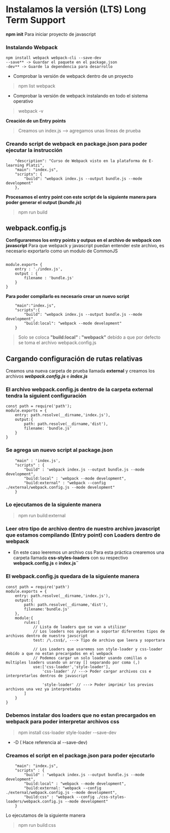 # Instalamos la versión **(LTS) Long Term Support** 

**npm init** Para iniciar proyecto de javascript

### Instalando Webpack
```
npm install webpack webpack-cli --save-dev
--save** -> Guardar el paquete en el package.json
-dev** -> Guarde la dependencia para desarrollo

```

- Comprobar la versión de webpack dentro de un proyecto
> npm list webpack

-  Comprobar la versión de webpack instalando en todo el sistema operativo
> webpack -v

**Creación de un Entry points** 
> Creamos un index.js --> agregamos unas lineas de prueba

### Creando script de webpack en package.json para poder ejecutar la instrucción
``` 
    "description": "Curso de Webpack visto en la plataforma de E-learning Platzi",
    "main": "index.js",
    "scripts": {
        "build": "webpack index.js --output bundle.js --mode development"
    },
```
**Procesamos el entry point con este script de la siguiente manera para poder generar el output (_bundle.js_)**
> npm run build



## webpack.config.js
**Configuraremos los entry points y outpus en el archivo de webpack con javascript**
Para que webpack y javascript puedan entender este archivo, es necesario exportarlo como un modulo de CommonJS
```

module.export= {
    entry : './index.js',
    output : {
        filename : 'bundle.js'
    }
}
```

**Para poder compilarlo es necesario crear un nuevo script**
```
    "main":"index.js",
    "scripts":{
        "build": "webpack index.js --output bundle.js --mode development",
        "build:local": "webpack --mode development"
    }
```
> Solo se coloca **"build:local" : "webpack"**  debído a que por defecto se toma el archivo webpack.config.js

## Cargando configuración de rutas relativas 
Creamos una nueva carpeta de prueba llamada **external** y creamos los archivos **_webpack.config.js_** e **_index.js_** 

### El archivo webpack.config.js dentro de la carpeta external tendra la siguient configuración

```
const path = require('path');
module.exports = {
    entry: path.resolve(__dirname,'index.js'),
    output:{
        path: path.resolve(__dirname,'dist'),
        filename: 'bundle.js'
    }
}
```

### Se agrega un nuevo script al package.json
```
    "main" : 'index.js',
    "scripts" : {
        "build" : 'webpack index.js --output bundle.js --mode development",
        "build:local" : 'webpack --mode development",
        "build:external" : "webpack --config ./external/webpack.config.js --mode development"
    }

```

### Lo ejecutamos de la siguiente manera
> npm run build:external


### Leer otro tipo de archivo dentro de nuestro archivo javascript que estamos compilando (Entry point) con Loaders dentro de webpack

- En este caso leeremos un archivo css
Para esta práctica crearemos una carpeta llamada **css-styles-loaders** con su respectivo **webpack.config.js**  e **index.js¨**



### El webpack.config.js quedara de la siguiente manera 

```
const path = require('path')
module.exports = {
    entry: path.resolve(__dirname,'index.js'),
    output:{
        path: path.resolve(__dirname,'dist'),
        filename:'bundle.js'
    },
    module:{
        rules:[
            // Lista de loaders que se van a utilizar
            // Los loaders nos ayudaran a soportar diferentes tipos de archivos dentro de nuestro javscript
            test: /\.css$/, ---> Tipo de archivo que leera y soportara
            
            // Los Loaders que usaremos son style-loader y css-loader debído a que no estan precargados en el webpack 
            // Podemos cargar un solo loader usando comillas o multiples loaders usando un array [] separando por coma (,)
            use:['css-loader','style-loader'],
                'css-loader' // ---> Poder cargar archivos css e interpretarlos dentros de javascript

                'style-loader' // ---> Poder imprimir los previos archivos una vez ya interpretados
        ]
    }
}
```
### Debemos instalar dos loaders que no estan precargados en webpack para poder interpretar archivos css

> npm install css-loader style-loader --save-dev
- -D ( Hace referencia al --save-dev)

### Creamos el script en el package.json para poder ejecutarlo 
```
    "main": "index.js",
    "scripts" : {
        "build" : "webpack index.js --output bundle.js --mode development",
        "build:local" : "webpack --mode development",
        "build:external: "webpack --config ./external/webpack.config.js --mode development",
        "build:css" : "webpack --config ./css-styles-loaders/webpack.config.js --mode development"
    }
```
 Lo ejecutamos de la siguiente manera
 > npm run build:css